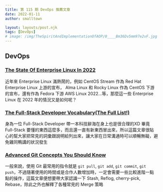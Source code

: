 ```yaml
---
title: 第 115 期 DevOps 推薦文章
date: 2022-01-11
author: smalltown

layout: layouts/post.njk
tags: [DevOps]
# image: /img/TheSpiritAndImplementationOfAOP/0____Bm36Dv5mm97e2vF.jpg
---
```


## DevOps

<!-- summary -->
### [The State Of Enterprise Linux In 2022](http://crunchtools.com/the-state-of-enterprise-linux-in-2022/)

近年來 Enterprise Linux 滿熱鬧的，例如 CentOS Stream 作為 Red Hat Enterprise Linux 上游的宣布， Alma Linux 和 Rocky Linux 作為 CentOS 下游的宣布，還有作為 Fedora 下游 AWS Linux 2022...等，那麼這一些 Enterprise Linux 在 2022 年的情況又是如何呢？
<!-- summary -->

### [The Full-Stack Developer Vocabulary(The Full List!)](https://dev.to/code_jedi/the-full-stack-developer-vocabularythe-full-list-4n5d)

身為一位 Full-Stack Developer 帶一本科技辭海在身上也是很合理的XD 畢竟 Full-Stack 要懂的東西這麼多，而且還一直有新東西冒出來，所以這篇文章很貼心的幫大家把常見的詞彙跟說明給列出來，讓大家在日常溝通時可以順暢無礙，避免雞同鴨講的狀況發生

### [Advanced Git Concepts You Should Know](https://dev.to/ruppysuppy/advanced-git-concepts-you-should-know-nle)

一般來說，使用 Git 最常用的指令就是 `git pull`, `git add`, `git commit`, `git push`，不過隨著使用的時間或是合作人數增加時，一定會需要一些比較進階一點點的操作，這篇文章便想要帶大家認識一下 Stash, Reflog, cherry-pick, Rebase，除此之外也解釋了各種常見的 Merge 策略